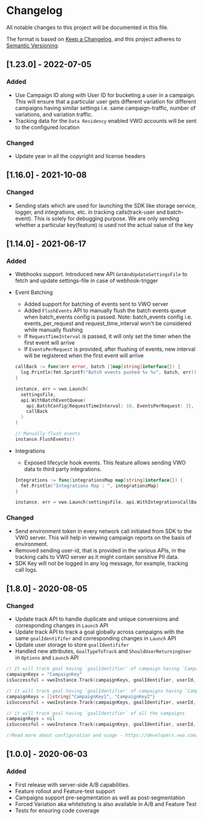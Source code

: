 # Changelog
All notable changes to this project will be documented in this file.

The format is based on [Keep a Changelog](https://keepachangelog.com/en/1.0.0/),
and this project adheres to [Semantic Versioning](https://semver.org/spec/v2.0.0.html).

## [1.23.0] - 2022-07-05

### Added

- Use Campaign ID along with User ID for bucketing a user in a campaign. This will ensure that a particular user gets different variation for different campaigns having similar settings i.e. same campaign-traffic, number of variations, and variation traffic.
- Tracking data for the `Data Residency` enabled VWO accounts will be sent to the configured location

### Changed

- Update year in all the copyright and license headers


## [1.16.0] - 2021-10-08

### Changed

- Sending stats which are used for launching the SDK like storage service, logger, and integrations, etc. in tracking calls(track-user and batch-event). This is solely for debugging purpose. We are only sending whether a particular key(feature) is used not the actual value of the key

## [1.14.0] - 2021-06-17

### Added

- Webhooks support. Introduced new API `GetAndUpdateSettingsFile` to fetch and update settings-file in case of webhook-trigger
- Event Batching
  - Added support for batching of events sent to VWO server
  - Added `FlushEvents` API to manually flush the batch events queue when batch_events config is passed. Note: batch_events config i.e. events_per_request and request_time_interval won't be considered while manually flushing
  - If `RequestTimeInterval` is passed, it will only set the timer when the first event will arrive
  - If `EventsPerRequest` is provided, after flushing of events, new interval will be registered when the first event will arrive

  ```go
  callBack := func(err error, batch []map[string]interface{}) {
    log.Println(fmt.Sprintf("Batch events pushed %v %v", batch, err))
  }

  instance, err = vwo.Launch(
    settingsFile,
    api.WithBatchEventQueue(
      api.BatchConfig{RequestTimeInterval: 10, EventsPerRequest: 3},
      callBack
    )
  )

  // Manually flush events
  instance.FlushEvents()
  ```

- Integrations
  - Exposed lifecycle hook events. This feature allows sending VWO data to third party integrations.

  ```go
  Integrations := func(integrationsMap map[string]interface{}) {
    fmt.Println("Integrations Map : ", integrationsMap)
  }

  instance, err = vwo.Launch(settingsFile, api.WithIntegrationsCallBack(Integrations))
  ```

### Changed

- Send environment token in every network call initiated from SDK to the VWO server. This will help in viewing campaign reports on the basis of environment.
- Removed sending user-id, that is provided in the various APIs, in the tracking calls to VWO server as it might contain sensitive PII data.
- SDK Key will not be logged in any log message, for example, tracking call logs.

## [1.8.0] - 2020-08-05

### Changed
- Update track API to handle duplicate and unique conversions and corresponding changes in `Launch` API
- Update track API to track a goal globally across campaigns with the same `goalIdentififer` and corresponding changes in `Launch` API
- Update user storage to store `goalIdentififer`
- Handled new attributes, `GoalTypeToTrack` and `ShouldUserReturningUser` in `Options` and `Launch` API

```go
// It will track goal having `goalIdentifier` of campaign having `CampaignKey` for the user having `userId` as id.
campaignKeys = "CampaignKey"
isSuccessful = vwoInstance.Track(campaignKeys, goalIdentifier, userId, options);

// it will track goal having `goalIdentifier` of campaigns having `CampaignKey1` and `CampaignKey2` for the user having `userId` as id.
campaignKeys = []string{"CampaignKey1", "CampaignKey2"}
isSuccessful = vwoInstance.Track(campaignKeys, goalIdentifier, userId, options);

// it will track goal having `goalIdentifier` of all the campaigns
campaignKeys = nil
isSuccessful = vwoInstance.Track(campaignKeys, goalIdentifier, userId, options);

//Read more about configuration and usage - https://developers.vwo.com/reference#server-side-sdk-track
```

## [1.0.0] - 2020-06-03

### Added

- First release with server-side A/B capabilities.
- Feature rollout and Feature-test support
- Campaigns support pre-segmentation as well as post-segmentation
- Forced Variation aka whitelisting is also available in A/B and Feature Test
- Tests for ensuring code coverage
